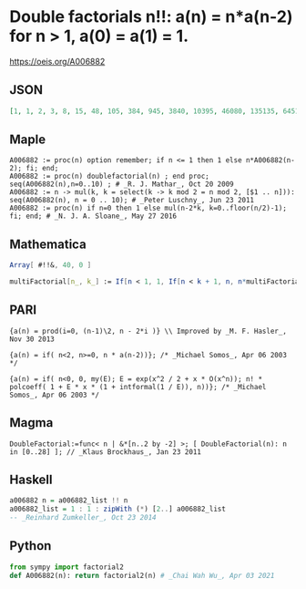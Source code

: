 # Double factorials n\!\!: a\(n\) \= n\*a\(n\-2\) for n \> 1, a\(0\) \= a\(1\) \= 1\.
https://oeis.org/A006882
## JSON
```JSON
[1, 1, 2, 3, 8, 15, 48, 105, 384, 945, 3840, 10395, 46080, 135135, 645120, 2027025, 10321920, 34459425, 185794560, 654729075, 3715891200, 13749310575, 81749606400, 316234143225, 1961990553600, 7905853580625, 51011754393600, 213458046676875, 1428329123020800]
```
## Maple
```Maple
A006882 := proc(n) option remember; if n <= 1 then 1 else n*A006882(n-2); fi; end;
A006882 := proc(n) doublefactorial(n) ; end proc; seq(A006882(n),n=0..10) ; # _R. J. Mathar_, Oct 20 2009
A006882 := n -> mul(k, k = select(k -> k mod 2 = n mod 2, [$1 .. n])):  seq(A006882(n), n = 0 .. 10); # _Peter Luschny_, Jun 23 2011
A006882 := proc(n) if n=0 then 1 else mul(n-2*k, k=0..floor(n/2)-1); fi; end; # _N. J. A. Sloane_, May 27 2016
```
## Mathematica
```Mathematica
Array[ #!!&, 40, 0 ]
```
```Mathematica
multiFactorial[n_, k_] := If[n < 1, 1, If[n < k + 1, n, n*multiFactorial[n - k, k]]]; Array[ multiFactorial[#, 2] &, 27, 0] (* _Robert G. Wilson v_, Apr 23 2011 *)
```
## PARI
```PARI
{a(n) = prod(i=0, (n-1)\2, n - 2*i )} \\ Improved by _M. F. Hasler_, Nov 30 2013
```
```PARI
{a(n) = if( n<2, n>=0, n * a(n-2))}; /* _Michael Somos_, Apr 06 2003 */
```
```PARI
{a(n) = if( n<0, 0, my(E); E = exp(x^2 / 2 + x * O(x^n)); n! * polcoeff( 1 + E * x * (1 + intformal(1 / E)), n))}; /* _Michael Somos_, Apr 06 2003 */
```
## Magma
```Magma
DoubleFactorial:=func< n | &*[n..2 by -2] >; [ DoubleFactorial(n): n in [0..28] ]; // _Klaus Brockhaus_, Jan 23 2011
```
## Haskell
```Haskell
a006882 n = a006882_list !! n
a006882_list = 1 : 1 : zipWith (*) [2..] a006882_list
-- _Reinhard Zumkeller_, Oct 23 2014
```
## Python
```Python
from sympy import factorial2
def A006882(n): return factorial2(n) # _Chai Wah Wu_, Apr 03 2021
```
